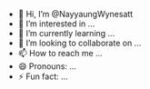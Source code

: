 - 👋 Hi, I’m @NayyaungWynesatt
- 👀 I’m interested in ...
- 🌱 I’m currently learning ...
- 💞️ I’m looking to collaborate on ...
- 📫 How to reach me ...
- 😄 Pronouns: ...
- ⚡ Fun fact: ...

<!---
NayyaungWynesatt/NayyaungWynesatt is a ✨ special ✨ repository because its `README.md` (this file) appears on your GitHub profile.
You can click the Preview link to take a look at your changes.
--->

